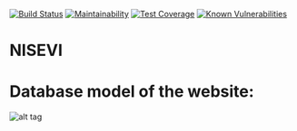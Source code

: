 [![Build Status](https://semaphoreci.com/api/v1/nisevi/nisevi/branches/master/shields_badge.svg)](https://semaphoreci.com/nisevi/nisevi) [![Maintainability](https://api.codeclimate.com/v1/badges/d851ef9a5f6343c45523/maintainability)](https://codeclimate.com/github/nisevi/nisevi/maintainability) [![Test Coverage](https://api.codeclimate.com/v1/badges/d851ef9a5f6343c45523/test_coverage)](https://codeclimate.com/github/nisevi/nisevi/test_coverage) [![Known Vulnerabilities](https://snyk.io/test/github/nisevi/nisevi/badge.svg)](https://snyk.io/test/github/nisevi/nisevi)

# NISEVI

# Database model of the website:

![alt tag](https://github.com/nisevi/nisevi/blob/master/doc/er_portfolio_blog.png)
